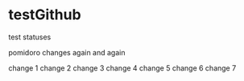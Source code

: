 testGithub
==========

test statuses

pomidoro changes again and again

change 1
change 2
change 3
change 4
change 5
change 6
change 7
